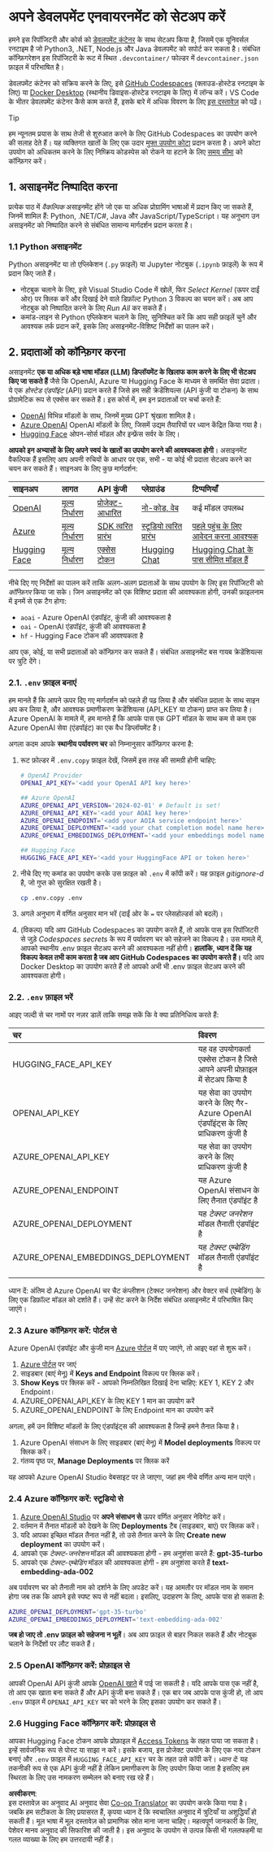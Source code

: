 <!--
CO_OP_TRANSLATOR_METADATA:
{
  "original_hash": "f12faf55ab620aef9f6761679b7ac68b",
  "translation_date": "2025-05-19T09:06:21+00:00",
  "source_file": "00-course-setup/SETUP.md",
  "language_code": "hi"
}
-->
# अपने डेवलपमेंट एनवायरनमेंट को सेटअप करें

हमने इस रिपॉजिटरी और कोर्स को [डेवलपमेंट कंटेनर](https://containers.dev?WT.mc_id=academic-105485-koreyst) के साथ सेटअप किया है, जिसमें एक यूनिवर्सल रनटाइम है जो Python3, .NET, Node.js और Java डेवलपमेंट को सपोर्ट कर सकता है। संबंधित कॉन्फ़िगरेशन इस रिपॉजिटरी के रूट में स्थित `.devcontainer/` फोल्डर में `devcontainer.json` फ़ाइल में परिभाषित है।

डेवलपमेंट कंटेनर को सक्रिय करने के लिए, इसे [GitHub Codespaces](https://docs.github.com/en/codespaces/overview?WT.mc_id=academic-105485-koreyst) (क्लाउड-होस्टेड रनटाइम के लिए) या [Docker Desktop](https://docs.docker.com/desktop/?WT.mc_id=academic-105485-koreyst) (स्थानीय डिवाइस-होस्टेड रनटाइम के लिए) में लॉन्च करें। VS Code के भीतर डेवलपमेंट कंटेनर कैसे काम करते हैं, इसके बारे में अधिक विवरण के लिए [इस दस्तावेज़](https://code.visualstudio.com/docs/devcontainers/containers?WT.mc_id=academic-105485-koreyst) को पढ़ें।

> [!TIP]  
> हम न्यूनतम प्रयास के साथ तेजी से शुरुआत करने के लिए GitHub Codespaces का उपयोग करने की सलाह देते हैं। यह व्यक्तिगत खातों के लिए एक उदार [मुफ्त उपयोग कोटा](https://docs.github.com/billing/managing-billing-for-github-codespaces/about-billing-for-github-codespaces#monthly-included-storage-and-core-hours-for-personal-accounts?WT.mc_id=academic-105485-koreyst) प्रदान करता है। अपने कोटा उपयोग को अधिकतम करने के लिए निष्क्रिय कोडस्पेस को रोकने या हटाने के लिए [समय सीमा](https://docs.github.com/codespaces/setting-your-user-preferences/setting-your-timeout-period-for-github-codespaces?WT.mc_id=academic-105485-koreyst) को कॉन्फ़िगर करें।

## 1. असाइनमेंट निष्पादित करना

प्रत्येक पाठ में _वैकल्पिक_ असाइनमेंट होंगे जो एक या अधिक प्रोग्रामिंग भाषाओं में प्रदान किए जा सकते हैं, जिनमें शामिल हैं: Python, .NET/C#, Java और JavaScript/TypeScript। यह अनुभाग उन असाइनमेंट को निष्पादित करने से संबंधित सामान्य मार्गदर्शन प्रदान करता है।

### 1.1 Python असाइनमेंट

Python असाइनमेंट या तो एप्लिकेशन (`.py` फ़ाइलें) या Jupyter नोटबुक (`.ipynb` फ़ाइलें) के रूप में प्रदान किए जाते हैं।
- नोटबुक चलाने के लिए, इसे Visual Studio Code में खोलें, फिर _Select Kernel_ (ऊपर दाईं ओर) पर क्लिक करें और दिखाई देने वाले डिफ़ॉल्ट Python 3 विकल्प का चयन करें। अब आप नोटबुक को निष्पादित करने के लिए _Run All_ कर सकते हैं।
- कमांड-लाइन से Python एप्लिकेशन चलाने के लिए, सुनिश्चित करें कि आप सही फ़ाइलें चुनें और आवश्यक तर्क प्रदान करें, इसके लिए असाइनमेंट-विशिष्ट निर्देशों का पालन करें।

## 2. प्रदाताओं को कॉन्फ़िगर करना

असाइनमेंट **एक या अधिक बड़े भाषा मॉडल (LLM) डिप्लॉयमेंट के खिलाफ काम करने के लिए भी सेटअप किए जा सकते हैं** जैसे कि OpenAI, Azure या Hugging Face के माध्यम से समर्थित सेवा प्रदाता। ये एक _होस्टेड एंडपॉइंट_ (API) प्रदान करते हैं जिसे हम सही क्रेडेंशियल्स (API कुंजी या टोकन) के साथ प्रोग्रामेटिक रूप से एक्सेस कर सकते हैं। इस कोर्स में, हम इन प्रदाताओं पर चर्चा करते हैं:

- [OpenAI](https://platform.openai.com/docs/models?WT.mc_id=academic-105485-koreyst) विभिन्न मॉडलों के साथ, जिनमें मुख्य GPT श्रृंखला शामिल है।
- [Azure OpenAI](https://learn.microsoft.com/azure/ai-services/openai/?WT.mc_id=academic-105485-koreyst) OpenAI मॉडलों के लिए, जिसमें उद्यम तैयारियों पर ध्यान केंद्रित किया गया है।
- [Hugging Face](https://huggingface.co/docs/hub/index?WT.mc_id=academic-105485-koreyst) ओपन-सोर्स मॉडल और इन्फ्रेंस सर्वर के लिए।

**आपको इन अभ्यासों के लिए अपने स्वयं के खातों का उपयोग करने की आवश्यकता होगी**। असाइनमेंट वैकल्पिक हैं इसलिए आप अपनी रुचियों के आधार पर एक, सभी - या कोई भी प्रदाता सेटअप करने का चयन कर सकते हैं। साइनअप के लिए कुछ मार्गदर्शन:

| साइनअप | लागत | API कुंजी | प्लेग्राउंड | टिप्पणियाँ |
|:---|:---|:---|:---|:---|
| [OpenAI](https://platform.openai.com/signup?WT.mc_id=academic-105485-koreyst)| [मूल्य निर्धारण](https://openai.com/pricing#language-models?WT.mc_id=academic-105485-koreyst)| [प्रोजेक्ट-आधारित](https://platform.openai.com/api-keys?WT.mc_id=academic-105485-koreyst) | [नो-कोड, वेब](https://platform.openai.com/playground?WT.mc_id=academic-105485-koreyst) | कई मॉडल उपलब्ध |
| [Azure](https://aka.ms/azure/free?WT.mc_id=academic-105485-koreyst)| [मूल्य निर्धारण](https://azure.microsoft.com/pricing/details/cognitive-services/openai-service/?WT.mc_id=academic-105485-koreyst)| [SDK त्वरित प्रारंभ](https://learn.microsoft.com/azure/ai-services/openai/quickstart?WT.mc_id=academic-105485-koreyst)| [स्टूडियो त्वरित प्रारंभ](https://learn.microsoft.com/azure/ai-services/openai/quickstart?WT.mc_id=academic-105485-koreyst) |  [पहले पहुंच के लिए आवेदन करना आवश्यक](https://learn.microsoft.com/azure/ai-services/openai/?WT.mc_id=academic-105485-koreyst)|
| [Hugging Face](https://huggingface.co/join?WT.mc_id=academic-105485-koreyst) | [मूल्य निर्धारण](https://huggingface.co/pricing) | [एक्सेस टोकन](https://huggingface.co/docs/hub/security-tokens?WT.mc_id=academic-105485-koreyst) | [Hugging Chat](https://huggingface.co/chat/?WT.mc_id=academic-105485-koreyst)| [Hugging Chat के पास सीमित मॉडल हैं](https://huggingface.co/chat/models?WT.mc_id=academic-105485-koreyst) |
| | | | | |

नीचे दिए गए निर्देशों का पालन करें ताकि अलग-अलग प्रदाताओं के साथ उपयोग के लिए इस रिपॉजिटरी को _कॉन्फ़िगर_ किया जा सके। जिन असाइनमेंट को एक विशिष्ट प्रदाता की आवश्यकता होगी, उनकी फ़ाइलनाम में इनमें से एक टैग होगा:
- `aoai` - Azure OpenAI एंडपॉइंट, कुंजी की आवश्यकता है
- `oai` - OpenAI एंडपॉइंट, कुंजी की आवश्यकता है
- `hf` - Hugging Face टोकन की आवश्यकता है

आप एक, कोई, या सभी प्रदाताओं को कॉन्फ़िगर कर सकते हैं। संबंधित असाइनमेंट बस गायब क्रेडेंशियल्स पर त्रुटि देंगे।

### 2.1. `.env` फ़ाइल बनाएं

हम मानते हैं कि आपने ऊपर दिए गए मार्गदर्शन को पहले ही पढ़ लिया है और संबंधित प्रदाता के साथ साइन अप कर लिया है, और आवश्यक प्रमाणीकरण क्रेडेंशियल्स (API_KEY या टोकन) प्राप्त कर लिया है। Azure OpenAI के मामले में, हम मानते हैं कि आपके पास एक GPT मॉडल के साथ कम से कम एक Azure OpenAI सेवा (एंडपॉइंट) का एक वैध डिप्लॉयमेंट है।

अगला कदम आपके **स्थानीय पर्यावरण चर** को निम्नानुसार कॉन्फ़िगर करना है:

1. रूट फ़ोल्डर में `.env.copy` फ़ाइल देखें, जिसमें इस तरह की सामग्री होनी चाहिए:

   ```bash
   # OpenAI Provider
   OPENAI_API_KEY='<add your OpenAI API key here>'

   ## Azure OpenAI
   AZURE_OPENAI_API_VERSION='2024-02-01' # Default is set!
   AZURE_OPENAI_API_KEY='<add your AOAI key here>'
   AZURE_OPENAI_ENDPOINT='<add your AOIA service endpoint here>'
   AZURE_OPENAI_DEPLOYMENT='<add your chat completion model name here>' 
   AZURE_OPENAI_EMBEDDINGS_DEPLOYMENT='<add your embeddings model name here>'

   ## Hugging Face
   HUGGING_FACE_API_KEY='<add your HuggingFace API or token here>'
   ```

2. नीचे दिए गए कमांड का उपयोग करके उस फ़ाइल को `.env` में कॉपी करें। यह फ़ाइल _gitignore-d_ है, जो गुप्त को सुरक्षित रखती है।

   ```bash
   cp .env.copy .env
   ```

3. अगले अनुभाग में वर्णित अनुसार मान भरें (दाईं ओर के `=` पर प्लेसहोल्डर्स को बदलें)।

3. (विकल्प) यदि आप GitHub Codespaces का उपयोग करते हैं, तो आपके पास इस रिपॉजिटरी से जुड़े _Codespaces secrets_ के रूप में पर्यावरण चर को सहेजने का विकल्प है। उस मामले में, आपको स्थानीय .env फ़ाइल सेटअप करने की आवश्यकता नहीं होगी। **हालांकि, ध्यान दें कि यह विकल्प केवल तभी काम करता है जब आप GitHub Codespaces का उपयोग करते हैं।** यदि आप Docker Desktop का उपयोग करते हैं तो आपको अभी भी .env फ़ाइल सेटअप करने की आवश्यकता होगी।

### 2.2. `.env` फ़ाइल भरें

आइए जल्दी से चर नामों पर नज़र डालें ताकि समझ सकें कि वे क्या प्रतिनिधित्व करते हैं:

| चर  | विवरण  |
| :--- | :--- |
| HUGGING_FACE_API_KEY | यह वह उपयोगकर्ता एक्सेस टोकन है जिसे आपने अपनी प्रोफ़ाइल में सेटअप किया है |
| OPENAI_API_KEY | यह सेवा का उपयोग करने के लिए गैर-Azure OpenAI एंडपॉइंट्स के लिए प्राधिकरण कुंजी है |
| AZURE_OPENAI_API_KEY | यह सेवा का उपयोग करने के लिए प्राधिकरण कुंजी है |
| AZURE_OPENAI_ENDPOINT | यह Azure OpenAI संसाधन के लिए तैनात एंडपॉइंट है |
| AZURE_OPENAI_DEPLOYMENT | यह _टेक्स्ट जनरेशन_ मॉडल तैनाती एंडपॉइंट है |
| AZURE_OPENAI_EMBEDDINGS_DEPLOYMENT | यह _टेक्स्ट एम्बेडिंग_ मॉडल तैनाती एंडपॉइंट है |
| | |

ध्यान दें: अंतिम दो Azure OpenAI चर चैट कंप्लीशन (टेक्स्ट जनरेशन) और वेक्टर सर्च (एम्बेडिंग) के लिए एक डिफ़ॉल्ट मॉडल को दर्शाते हैं। उन्हें सेट करने के निर्देश संबंधित असाइनमेंट में परिभाषित किए जाएंगे।

### 2.3 Azure कॉन्फ़िगर करें: पोर्टल से

Azure OpenAI एंडपॉइंट और कुंजी मान [Azure पोर्टल](https://portal.azure.com?WT.mc_id=academic-105485-koreyst) में पाए जाएंगे, तो आइए वहां से शुरू करें।

1. [Azure पोर्टल](https://portal.azure.com?WT.mc_id=academic-105485-koreyst) पर जाएं
1. साइडबार (बाएं मेनू) में **Keys and Endpoint** विकल्प पर क्लिक करें।
1. **Show Keys** पर क्लिक करें - आपको निम्नलिखित दिखाई देना चाहिए: KEY 1, KEY 2 और Endpoint।
1. AZURE_OPENAI_API_KEY के लिए KEY 1 मान का उपयोग करें
1. AZURE_OPENAI_ENDPOINT के लिए Endpoint मान का उपयोग करें

अगला, हमें उन विशिष्ट मॉडलों के लिए एंडपॉइंट्स की आवश्यकता है जिन्हें हमने तैनात किया है।

1. Azure OpenAI संसाधन के लिए साइडबार (बाएं मेनू) में **Model deployments** विकल्प पर क्लिक करें।
1. गंतव्य पृष्ठ पर, **Manage Deployments** पर क्लिक करें

यह आपको Azure OpenAI Studio वेबसाइट पर ले जाएगा, जहां हम नीचे वर्णित अन्य मान पाएंगे।

### 2.4 Azure कॉन्फ़िगर करें: स्टूडियो से

1. [Azure OpenAI Studio](https://oai.azure.com?WT.mc_id=academic-105485-koreyst) पर **अपने संसाधन से** ऊपर वर्णित अनुसार नेविगेट करें।
1. वर्तमान में तैनात मॉडलों को देखने के लिए **Deployments** टैब (साइडबार, बाएं) पर क्लिक करें।
1. यदि आपका इच्छित मॉडल तैनात नहीं है, तो उसे तैनात करने के लिए **Create new deployment** का उपयोग करें।
1. आपको एक _टेक्स्ट-जनरेशन_ मॉडल की आवश्यकता होगी - हम अनुशंसा करते हैं: **gpt-35-turbo**
1. आपको एक _टेक्स्ट-एम्बेडिंग_ मॉडल की आवश्यकता होगी - हम अनुशंसा करते हैं **text-embedding-ada-002**

अब पर्यावरण चर को तैनाती नाम को दर्शाने के लिए अपडेट करें। यह आमतौर पर मॉडल नाम के समान होगा जब तक कि आपने इसे स्पष्ट रूप से नहीं बदला। इसलिए, उदाहरण के लिए, आपके पास हो सकता है:

```bash
AZURE_OPENAI_DEPLOYMENT='gpt-35-turbo'
AZURE_OPENAI_EMBEDDINGS_DEPLOYMENT='text-embedding-ada-002'
```

**जब हो जाए तो .env फ़ाइल को सहेजना न भूलें**। अब आप फ़ाइल से बाहर निकल सकते हैं और नोटबुक चलाने के निर्देशों पर लौट सकते हैं।

### 2.5 OpenAI कॉन्फ़िगर करें: प्रोफ़ाइल से

आपकी OpenAI API कुंजी आपके [OpenAI खाते](https://platform.openai.com/api-keys?WT.mc_id=academic-105485-koreyst) में पाई जा सकती है। यदि आपके पास एक नहीं है, तो आप एक खाता बना सकते हैं और API कुंजी बना सकते हैं। एक बार जब आपके पास कुंजी हो, तो आप `.env` फ़ाइल में `OPENAI_API_KEY` चर को भरने के लिए इसका उपयोग कर सकते हैं।

### 2.6 Hugging Face कॉन्फ़िगर करें: प्रोफ़ाइल से

आपका Hugging Face टोकन आपके प्रोफ़ाइल में [Access Tokens](https://huggingface.co/settings/tokens?WT.mc_id=academic-105485-koreyst) के तहत पाया जा सकता है। इन्हें सार्वजनिक रूप से पोस्ट या साझा न करें। इसके बजाय, इस प्रोजेक्ट उपयोग के लिए एक नया टोकन बनाएं और `.env` फ़ाइल में `HUGGING_FACE_API_KEY` चर के तहत उसे कॉपी करें। _ध्यान दें:_ यह तकनीकी रूप से एक API कुंजी नहीं है लेकिन प्रमाणीकरण के लिए उपयोग किया जाता है इसलिए हम स्थिरता के लिए उस नामकरण सम्मेलन को बनाए रख रहे हैं।

**अस्वीकरण**:  
इस दस्तावेज़ का अनुवाद AI अनुवाद सेवा [Co-op Translator](https://github.com/Azure/co-op-translator) का उपयोग करके किया गया है। जबकि हम सटीकता के लिए प्रयासरत हैं, कृपया ध्यान दें कि स्वचालित अनुवाद में त्रुटियाँ या अशुद्धियाँ हो सकती हैं। मूल भाषा में मूल दस्तावेज़ को प्रामाणिक स्रोत माना जाना चाहिए। महत्वपूर्ण जानकारी के लिए, पेशेवर मानव अनुवाद की सिफारिश की जाती है। इस अनुवाद के उपयोग से उत्पन्न किसी भी गलतफहमी या गलत व्याख्या के लिए हम उत्तरदायी नहीं हैं।